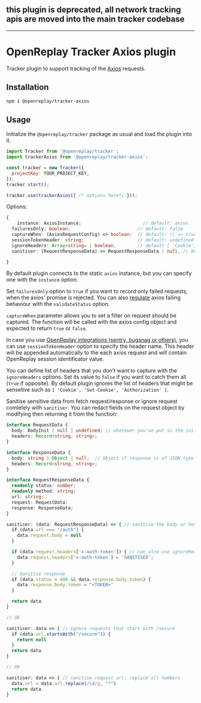 ## this plugin is deprecated, all network tracking apis are moved into the main tracker codebase
______

# OpenReplay Tracker Axios plugin

Tracker plugin to support tracking of the [Axios](https://axios-http.com/) requests.

## Installation

```bash
npm i @openreplay/tracker-axios
```

## Usage

Initialize the `@openreplay/tracker` package as usual and load the plugin into it.

```js
import Tracker from '@openreplay/tracker';
import trackerAxios from '@openreplay/tracker-axios';

const tracker = new Tracker({
  projectKey: YOUR_PROJECT_KEY,
});
tracker.start();

tracker.use(trackerAxios({ /* options here*/ }));
```
Options:

```ts
{
	instance: AxiosInstance;                       // default: axios
  failuresOnly: boolean;                         // default: false
  captureWhen: (AxiosRequestConfig) => boolean;  // default: () => true
  sessionTokenHeader: string;                    // default: undefined
  ignoreHeaders: Array<string> | boolean,        // default [ 'Cookie', 'Set-Cookie', 'Authorization' ]
  sanitiser: (RequestResponseData) => RequestResponseData | null, // default: undefined

}
```

By default plugin connects to the static `axios` instance, but you can specify one with the `instance` option.

Set `failuresOnly` option to `true` if you want to record only failed requests, when the axios' promise is rejected. You can also [regulate](https://github.com/axios/axios#request-config) axios failing behaviour with the `validateStatus` option.

`captureWhen` parameter allows you to set a filter on request should be captured. The function will be called with the axios config object and expected to return `true` or `false`.

In case you use [OpenReplay integrations (sentry, bugsnag or others)](https://docs.openreplay.com/integrations), you can use `sessionTokenHeader` option to specify the header name. This header will be appended automatically to the each axios request and will contain OpenReplay session identificator value.

You can define list of headers that you don't want to capture with the `ignoreHeaders` options. Set its value to `false` if you want to catch them all (`true` if opposite). By default plugin ignores the list of headers that might be sensetive such as `[ 'Cookie', 'Set-Cookie', 'Authorization' ]`.

Sanitise sensitive data from fetch request/response or ignore request comletely with `sanitiser`. You can redact fields on the request object by modifying then returning it from the function:

```typescript
interface RequestData {
  body: BodyInit | null | undefined; // whatewer you've put in the init.body in fetch(url, init)
  headers: Record<string, string>;
}

interface ResponseData {
  body: string | Object | null;  // Object if response is of JSON type
  headers: Record<string, string>;
}

interface RequestResponseData {
  readonly status: number;
  readonly method: string;
  url: string;
  request: RequestData;
  response: ResponseData;
}

sanitiser: (data: RequestResponseData) => { // sanitise the body or headers
  if (data.url === "/auth") {
    data.request.body = null
  }

  if (data.request.headers['x-auth-token']) { // can also use ignoreHeaders option instead
    data.request.headers['x-auth-token'] = 'SANITISED';
  }

  // Sanitise response
  if (data.status < 400 && data.response.body.token) {
    data.response.body.token = "<TOKEN>"  
  }

  return data
}

// OR

sanitiser: data => { // ignore requests that start with /secure
  if (data.url.startsWith("/secure")) {
    return null
  }
  return data
}

// OR

sanitiser: data => { // sanitise request url: replace all numbers
  data.url = data.url.replace(/\d/g, "*")
  return data
}
```
